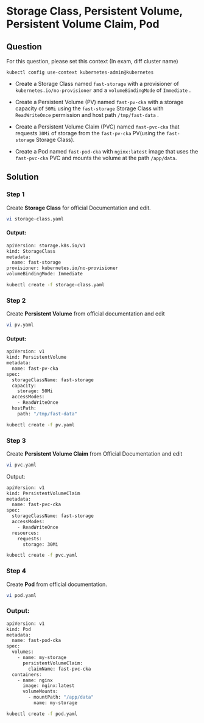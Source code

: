 # Storage Class, Persistent Volume, Persistent Volume Claim, Pod

## Question

For this question, please set this context (In exam, diff cluster name)

```kubectl config use-context kubernetes-admin@kubernetes```

-   Create a Storage Class named ```fast-storage``` with a provisioner of ```kubernetes.io/no-provisioner``` and a ```volumeBindingMode``` of ```Immediate``` .

-   Create a Persistent Volume (PV) named ```fast-pv-cka``` with a storage capacity of ```50Mi``` using the ```fast-storage``` Storage Class with ```ReadWriteOnce``` permission and host path ```/tmp/fast-data``` .

-   Create a Persistent Volume Claim (PVC) named ```fast-pvc-cka``` that requests ```30Mi``` of storage from the ```fast-pv-cka``` PV(using the ```fast-storage``` Storage Class).

-   Create a Pod named ```fast-pod-cka``` with ```nginx:latest``` image that uses the ```fast-pvc-cka``` PVC and mounts the volume at the path ```/app/data```.

## Solution
### Step 1
Create **Storage Class** for official Documentation and edit.
```bash
vi storage-class.yaml
```

#### Output:
```bash
apiVersion: storage.k8s.io/v1
kind: StorageClass
metadata:
  name: fast-storage
provisioner: kubernetes.io/no-provisioner
volumeBindingMode: Immediate
```

```bash
kubectl create -f storage-class.yaml
```

### Step 2
Create **Persistent Volume** from official documentation and edit
```bash
vi pv.yaml
```

#### Output:
```bash
apiVersion: v1
kind: PersistentVolume
metadata:
  name: fast-pv-cka
spec:
  storageClassName: fast-storage
  capacity:
    storage: 50Mi
  accessModes:
    - ReadWriteOnce
  hostPath:
    path: "/tmp/fast-data"
```

```bash
kubectl create -f pv.yaml 
```

### Step 3
Create **Persistent Volume Claim** from Official Documentation and edit

```bash
vi pvc.yaml
```

Output:
```bash
apiVersion: v1
kind: PersistentVolumeClaim
metadata:
  name: fast-pvc-cka
spec:
  storageClassName: fast-storage
  accessModes:
    - ReadWriteOnce
  resources:
    requests:
      storage: 30Mi
```

```bash
kubectl create -f pvc.yaml
```


### Step 4
Create **Pod** from official documentation.

```bash
vi pod.yaml
```

### Output:
```bash
apiVersion: v1
kind: Pod
metadata:
  name: fast-pod-cka
spec:
  volumes:
    - name: my-storage
      persistentVolumeClaim:
        claimName: fast-pvc-cka
  containers:
    - name: nginx
      image: nginx:latest
      volumeMounts:
        - mountPath: "/app/data"
          name: my-storage
```

```bash
kubectl create -f pod.yaml
```